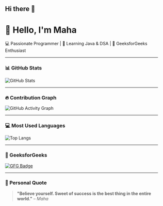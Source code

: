 ## Hi there 👋
# 👋 Hello, I'm Maha

💻 Passionate Programmer | 🌱 Learning Java & DSA | 🚀 GeeksforGeeks Enthusiast

---

### 📊 GitHub Stats

![GitHub Stats](https://github-readme-stats.vercel.app/api?username=Maha561&show_icons=true&theme=tokyonight)

---

### 🔥 Contribution Graph

![GitHub Activity Graph](https://github-readme-activity-graph.vercel.app/graph?username=Maha561&theme=react-dark)

---

### 💻 Most Used Languages

![Top Langs](https://github-readme-stats.vercel.app/api/top-langs/?username=Maha561&layout=compact&theme=tokyonight)

---

### 🧠 GeeksforGeeks

[![GFG Badge](https://img.shields.io/badge/GeeksforGeeks-Visit%20Profile-green?style=for-the-badge&logo=geeksforgeeks)](https://auth.geeksforgeeks.org/user/mahalakshmi8s5u/)

---

### 🌟 Personal Quote

> **"Believe yourself. Sweet of success is the best thing in the entire world."** – *Maha*
